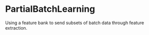 # PartialBatchLearning
Using a feature bank to send subsets of batch data through feature extraction.
